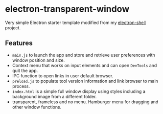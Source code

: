 # electron-transparent-window

Very simple Electron starter template modified from my [electron-shell](https://github.com/clubside/electron-shell) project.

## Features

- `main.js` to launch the app and store and retrieve user preferences with window position and size.
- Context menu that works on input elements and can open `DevTools` and quit the app.
- IPC function to open links in user default browser.
- `preload.js` to populate tool version information and link browser to main process.
- `index.html` is a simple full window display using styles including a background image from a different folder.
- transparent, frameless and no menu. Hamburger menu for dragging and other window functions.

